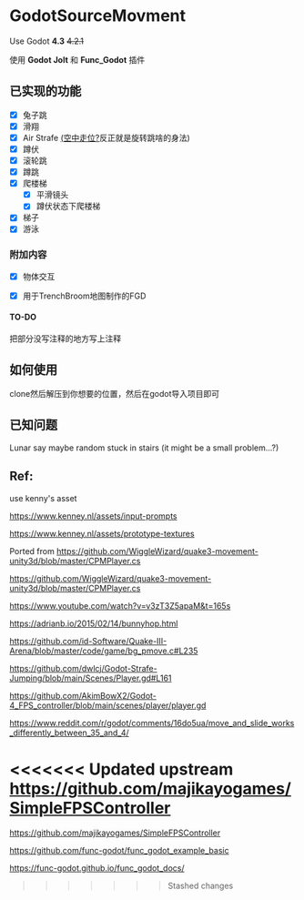 # GodotSourceMovment

Use Godot __4.3__  ~~4.2.1~~ 

使用 __Godot Jolt__ 和 __Func_Godot__  插件

## 已实现的功能

- [x] 兔子跳
- [x] 滑翔
- [x] Air Strafe [(空中走位?](https://wiki.teamfortress.com/wiki/Strafing/zh-hans)反正就是旋转跳啥的身法)
- [x] 蹲伏
- [x] 滚轮跳
- [x] 蹲跳
- [x] 爬楼梯
  - [x] 平滑镜头
  - [x] 蹲伏状态下爬楼梯
- [x] 梯子
- [x] 游泳

### 附加内容

- [x] 物体交互 

- [x] 用于TrenchBroom地图制作的FGD

#### TO-DO

把部分没写注释的地方写上注释

## 如何使用

clone然后解压到你想要的位置，然后在godot导入项目即可

## 已知问题

Lunar say maybe random stuck in stairs (it might be a small problem...?)

## Ref:

use kenny's asset

https://www.kenney.nl/assets/input-prompts

https://www.kenney.nl/assets/prototype-textures

Ported from https://github.com/WiggleWizard/quake3-movement-unity3d/blob/master/CPMPlayer.cs

https://github.com/WiggleWizard/quake3-movement-unity3d/blob/master/CPMPlayer.cs

https://www.youtube.com/watch?v=v3zT3Z5apaM&t=165s

https://adrianb.io/2015/02/14/bunnyhop.html

https://github.com/id-Software/Quake-III-Arena/blob/master/code/game/bg_pmove.c#L235

https://github.com/dwlcj/Godot-Strafe-Jumping/blob/main/Scenes/Player.gd#L161

https://github.com/AkimBowX2/Godot-4_FPS_controller/blob/main/scenes/player/player.gd

https://www.reddit.com/r/godot/comments/16do5ua/move_and_slide_works_differently_between_35_and_4/

<<<<<<< Updated upstream
https://github.com/majikayogames/SimpleFPSController
=======
https://github.com/majikayogames/SimpleFPSController

https://github.com/func-godot/func_godot_example_basic

https://func-godot.github.io/func_godot_docs/
>>>>>>> Stashed changes
